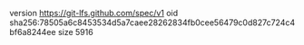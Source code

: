 version https://git-lfs.github.com/spec/v1
oid sha256:78505a6c8453534d5a7caee28262834fb0cee56479c0d827c724c4bf6a8244ee
size 5916

